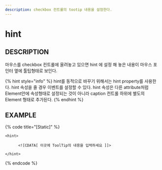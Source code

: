 ```yaml
---
description: checkbox 컨트롤의 tootip 내용을 설정한다.
---
```


# hint

## DESCRIPTION

마우스를 checkbox 컨트롤에 올려놓고 있으면 hint 에 설정 해 놓은 내용이 마우스 포인터 옆에 툴팁형태로 보인다.

{% hint style="info" %}
hint를 동적으로 바꾸기 위해서는 hint property를 사용한다. hint 속성을 줄 경우 이벤트를 설정할 수 있다. hint 속성은 다른 attribute처럼 Element안에 속성형태로 설정되는 것이 아니라 caption 컨트롤 하위에 별도의 Element 형태로 추가된다.
{% endhint %}

## EXAMPLE

{% code title="\[Static\]" %}
```markup
<hint> 

      <![CDATA[ 이곳에 ToolTip의 내용을 입력하세요 ]]> 

</hint>
```
{% endcode %}

